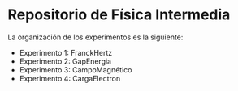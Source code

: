 # Repositorio de Física Intermedia
La organización de los experimentos es la siguiente:
- Experimento 1: FranckHertz
- Experimento 2: GapEnergia
- Experimento 3: CampoMagnético
- Experimento 4: CargaElectron
